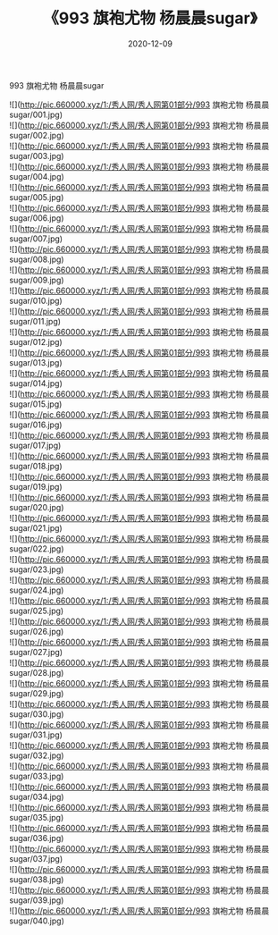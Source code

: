 ﻿---
layout: post
title:  《993 旗袍尤物 杨晨晨sugar》
date:   2020-12-09
img: http://pic.660000.xyz/1:/秀人网/秀人网第01部分/993 旗袍尤物 杨晨晨sugar/000.jpg
categories: [美女, 清纯, 唯美]
---

993 旗袍尤物 杨晨晨sugar

  ![](http://pic.660000.xyz/1:/秀人网/秀人网第01部分/993 旗袍尤物 杨晨晨sugar/001.jpg) <br> ![](http://pic.660000.xyz/1:/秀人网/秀人网第01部分/993 旗袍尤物 杨晨晨sugar/002.jpg) <br> ![](http://pic.660000.xyz/1:/秀人网/秀人网第01部分/993 旗袍尤物 杨晨晨sugar/003.jpg) <br> ![](http://pic.660000.xyz/1:/秀人网/秀人网第01部分/993 旗袍尤物 杨晨晨sugar/004.jpg) <br> ![](http://pic.660000.xyz/1:/秀人网/秀人网第01部分/993 旗袍尤物 杨晨晨sugar/005.jpg) <br> ![](http://pic.660000.xyz/1:/秀人网/秀人网第01部分/993 旗袍尤物 杨晨晨sugar/006.jpg) <br> ![](http://pic.660000.xyz/1:/秀人网/秀人网第01部分/993 旗袍尤物 杨晨晨sugar/007.jpg) <br> ![](http://pic.660000.xyz/1:/秀人网/秀人网第01部分/993 旗袍尤物 杨晨晨sugar/008.jpg) <br> ![](http://pic.660000.xyz/1:/秀人网/秀人网第01部分/993 旗袍尤物 杨晨晨sugar/009.jpg) <br> ![](http://pic.660000.xyz/1:/秀人网/秀人网第01部分/993 旗袍尤物 杨晨晨sugar/010.jpg) <br> ![](http://pic.660000.xyz/1:/秀人网/秀人网第01部分/993 旗袍尤物 杨晨晨sugar/011.jpg) <br> ![](http://pic.660000.xyz/1:/秀人网/秀人网第01部分/993 旗袍尤物 杨晨晨sugar/012.jpg) <br> ![](http://pic.660000.xyz/1:/秀人网/秀人网第01部分/993 旗袍尤物 杨晨晨sugar/013.jpg) <br> ![](http://pic.660000.xyz/1:/秀人网/秀人网第01部分/993 旗袍尤物 杨晨晨sugar/014.jpg) <br> ![](http://pic.660000.xyz/1:/秀人网/秀人网第01部分/993 旗袍尤物 杨晨晨sugar/015.jpg) <br> ![](http://pic.660000.xyz/1:/秀人网/秀人网第01部分/993 旗袍尤物 杨晨晨sugar/016.jpg) <br> ![](http://pic.660000.xyz/1:/秀人网/秀人网第01部分/993 旗袍尤物 杨晨晨sugar/017.jpg) <br> ![](http://pic.660000.xyz/1:/秀人网/秀人网第01部分/993 旗袍尤物 杨晨晨sugar/018.jpg) <br> ![](http://pic.660000.xyz/1:/秀人网/秀人网第01部分/993 旗袍尤物 杨晨晨sugar/019.jpg) <br> ![](http://pic.660000.xyz/1:/秀人网/秀人网第01部分/993 旗袍尤物 杨晨晨sugar/020.jpg) <br> ![](http://pic.660000.xyz/1:/秀人网/秀人网第01部分/993 旗袍尤物 杨晨晨sugar/021.jpg) <br> ![](http://pic.660000.xyz/1:/秀人网/秀人网第01部分/993 旗袍尤物 杨晨晨sugar/022.jpg) <br> ![](http://pic.660000.xyz/1:/秀人网/秀人网第01部分/993 旗袍尤物 杨晨晨sugar/023.jpg) <br> ![](http://pic.660000.xyz/1:/秀人网/秀人网第01部分/993 旗袍尤物 杨晨晨sugar/024.jpg) <br> ![](http://pic.660000.xyz/1:/秀人网/秀人网第01部分/993 旗袍尤物 杨晨晨sugar/025.jpg) <br> ![](http://pic.660000.xyz/1:/秀人网/秀人网第01部分/993 旗袍尤物 杨晨晨sugar/026.jpg) <br> ![](http://pic.660000.xyz/1:/秀人网/秀人网第01部分/993 旗袍尤物 杨晨晨sugar/027.jpg) <br> ![](http://pic.660000.xyz/1:/秀人网/秀人网第01部分/993 旗袍尤物 杨晨晨sugar/028.jpg) <br> ![](http://pic.660000.xyz/1:/秀人网/秀人网第01部分/993 旗袍尤物 杨晨晨sugar/029.jpg) <br> ![](http://pic.660000.xyz/1:/秀人网/秀人网第01部分/993 旗袍尤物 杨晨晨sugar/030.jpg) <br> ![](http://pic.660000.xyz/1:/秀人网/秀人网第01部分/993 旗袍尤物 杨晨晨sugar/031.jpg) <br> ![](http://pic.660000.xyz/1:/秀人网/秀人网第01部分/993 旗袍尤物 杨晨晨sugar/032.jpg) <br> ![](http://pic.660000.xyz/1:/秀人网/秀人网第01部分/993 旗袍尤物 杨晨晨sugar/033.jpg) <br> ![](http://pic.660000.xyz/1:/秀人网/秀人网第01部分/993 旗袍尤物 杨晨晨sugar/034.jpg) <br> ![](http://pic.660000.xyz/1:/秀人网/秀人网第01部分/993 旗袍尤物 杨晨晨sugar/035.jpg) <br> ![](http://pic.660000.xyz/1:/秀人网/秀人网第01部分/993 旗袍尤物 杨晨晨sugar/036.jpg) <br> ![](http://pic.660000.xyz/1:/秀人网/秀人网第01部分/993 旗袍尤物 杨晨晨sugar/037.jpg) <br> ![](http://pic.660000.xyz/1:/秀人网/秀人网第01部分/993 旗袍尤物 杨晨晨sugar/038.jpg) <br> ![](http://pic.660000.xyz/1:/秀人网/秀人网第01部分/993 旗袍尤物 杨晨晨sugar/039.jpg) <br> ![](http://pic.660000.xyz/1:/秀人网/秀人网第01部分/993 旗袍尤物 杨晨晨sugar/040.jpg) <br>
